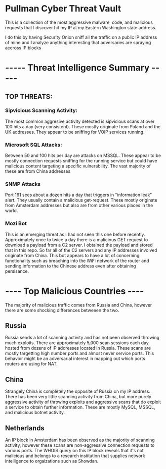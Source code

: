 # Pullman Cyber Threat Vault
This is a collection of the most aggressive malware, code, and malicious requests that I discover hit my IP at my Eastern Washington state address.

I do this by having Security Onion sniff all the traffic on a public IP address of mine 
and I analyze anything interesting that adversaries are spraying accross IP blocks


# ----- Threat Intelligence Summary -----

## TOP THREATS:

### Sipvicious Scanning Activity: 
The most common aggresive activity detected is sipvicious scans at over 100 hits a day (very consistent). These mostly originate from Poland and the UK addresses. They appear to be sniffing for VOIP services running.

### Microsoft SQL Attacks: 
Between 50 and 100 hits per day are attacks on MSSQL. These appear to be mostly connection requests sniffing for the running service but could have malicious content targeting a specific vulnerability. The vast majority of these are from China addresses.

### SNMP Attacks
Port 161 sees about a dozen hits a day that triggers in "information leak" alert. They usually contain a malicious get-request. These mostly originate from Amsterdam addresses but also are from other various places in the world.

### Mozi Bot
This is an emerging threat as I had not seen this one before recently. Approximately once to twice a day there is a malicious GET request to download a payload from a C2 server. I obtained the payload and stored that in this repo. So far all of the C2 servers and any IP addresses involved originate from China. This bot appears to have a lot of concerning functionality such as breaching into the WiFi network of the router and sending information to the Chinese address even after obtaining persisance.


# ---- Top Malicious Countries ----
The majority of malicious traffic comes from Russia and China, however there are some shocking differences betweeen the two.

## Russia
Russia sends a lot of scanning activity and has not been observed throwing much exploits. There are approximately 5,000 scan sessions each day hosted from dozens of IP addresses located in Russia. These scans are mostly targetting high number ports and almost never service ports. This behavior might be an adversarial interest in mapping out which ports routers are using for NAT.

## China
Strangely China is completely the opposite of Russia on my IP address. There has been very little scanning activity from China, but more purely aggressive activity of throwing exploits and aggressive scans that do exploit a service to obtain further information. These are mostly MySQL, MSSQL, and malicious botnet activity. 

## Netherlands
An IP block in Amsterdam has been observed as the majority of scanning activity, however these scans are non-aggressive connection requests to various ports. The WHOIS query on this IP block reveals that it's not malicious and belongs to a research institution that supplies network intelligence to orgaizations such as Showdan.

